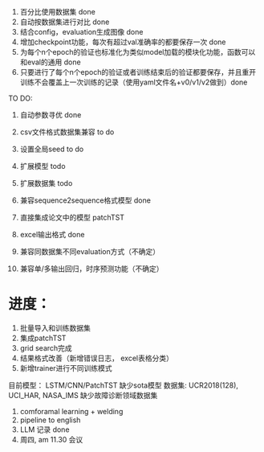 1. 百分比使用数据集 done
3. 自动按数据集进行对比 done
4. 结合config，evaluation生成图像 done
5. 增加checkpoint功能，每次有超过val准确率的都要保存一次 done
6. 为每个n个epoch的验证也标准化为类似model加载的模块化功能，函数可以和eval的通用 done
7. 只要进行了每个n个epoch的验证或者训练结束后的验证都要保存，并且重开训练不会覆盖上一次训练的记录（使用yaml文件名+v0/v1/v2做到）done

TO DO:
1. 自动参数寻优 done
2. csv文件格式数据集兼容 to do
3. 设置全局seed to do
4. 扩展模型 todo
5. 扩展数据集 todo
6. 兼容sequence2sequence格式模型 done
7. 直接集成论文中的模型 patchTST
8. excel输出格式 done


3. 兼容同数据集不同evaluation方式（不确定）
7. 兼容单/多输出回归，时序预测功能（不确定）

进度：
===========================
1. 批量导入和训练数据集
2. 集成patchTST
3. grid search完成
4. 结果格式改善（新增错误日志， excel表格分类）
5. 新增trainer进行不同训练模式

目前模型： LSTM/CNN/PatchTST 缺少sota模型
数据集: UCR2018(128), UCI_HAR, NASA_IMS 缺少故障诊断领域数据集

1. comforamal learning + welding 
2. pipeline to english
3. LLM 记录 done
4. 周四, am 11.30 会议


